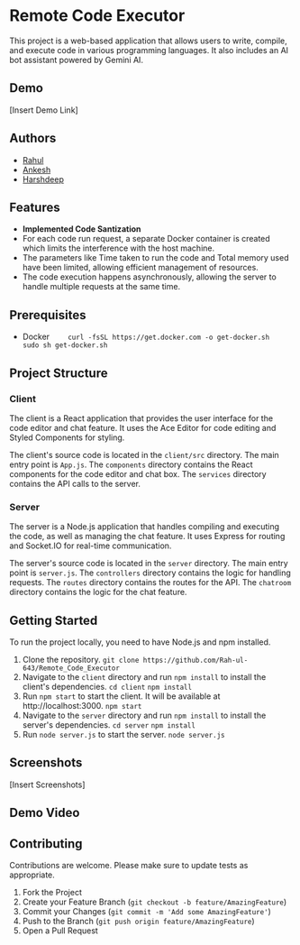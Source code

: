 # Remote Code Executor

This project is a web-based application that allows users to write, compile, and execute code in various programming languages. It also includes an AI bot assistant powered by Gemini AI.

## Demo
[Insert Demo Link]

## Authors
- [Rahul](https://github.com/Rah-ul-643)
- [Ankesh](https://github.com/Ankesh2004)
- [Harshdeep](https://github.com/Harshjerry) 

## Features

- **Implemented Code Santization**
- For each code run request, a separate Docker container is created which limits the interference with the host machine.
- The parameters like Time taken to run the code and Total memory used have been limited, allowing efficient management of resources.
- The code execution happens asynchronously, allowing the server to handle multiple requests at the same time.

## Prerequisites
- Docker
  ```     curl -fsSL https://get.docker.com -o get-docker.sh ```
  ```     sudo sh get-docker.sh ```

## Project Structure

### Client

The client is a React application that provides the user interface for the code editor and chat feature. It uses the Ace Editor for code editing and Styled Components for styling.

The client's source code is located in the `client/src` directory. The main entry point is `App.js`. The `components` directory contains the React components for the code editor and chat box. The `services` directory contains the API calls to the server.

### Server

The server is a Node.js application that handles compiling and executing the code, as well as managing the chat feature. It uses Express for routing and Socket.IO for real-time communication.

The server's source code is located in the `server` directory. The main entry point is `server.js`. The `controllers` directory contains the logic for handling requests. The `routes` directory contains the routes for the API. The `chatroom` directory contains the logic for the chat feature.

## Getting Started

To run the project locally, you need to have Node.js and npm installed.

1. Clone the repository.
   ``` git clone https://github.com/Rah-ul-643/Remote_Code_Executor ```
2. Navigate to the `client` directory and run `npm install` to install the client's dependencies.
   ``` cd client ```
   ``` npm install ```
3. Run `npm start` to start the client. It will be available at http://localhost:3000.
   ``` npm start ```
4. Navigate to the `server` directory and run `npm install` to install the server's dependencies.
   ``` cd server ```
   ``` npm install ```
5. Run `node server.js` to start the server.
    ``` node server.js ```

## Screenshots
[Insert Screenshots]

## Demo Video
## Contributing

Contributions are welcome. Please make sure to update tests as appropriate.

1. Fork the Project
2. Create your Feature Branch (`git checkout -b feature/AmazingFeature`)
3. Commit your Changes (`git commit -m 'Add some AmazingFeature'`)
4. Push to the Branch (`git push origin feature/AmazingFeature`)
5. Open a Pull Request


